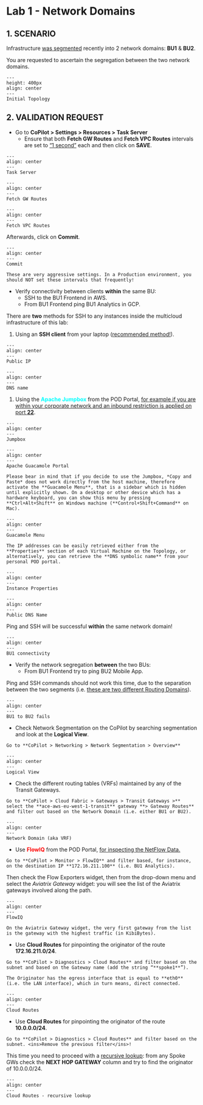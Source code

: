 # Lab 1 - Network Domains

## 1. SCENARIO

Infrastructure <ins>was segmented</ins> recently into 2 network domains: **BU1** & **BU2**.

You are requested to ascertain the segregation between the two network domains.

```{figure} images/lab1-segmentation.png
---
height: 400px
align: center
---
Initial Topology
```

## 2. VALIDATION REQUEST

* Go to **CoPilot > Settings > Resources > Task Server**
  * Ensure that both **Fetch GW Routes** and **Fetch VPC Routes** intervals are set to <ins>“1 second”</ins> each and then click on **SAVE**.

```{figure} images/lab1-task.png
---
align: center
---
Task Server
```

```{figure} images/lab1-fetchgwroutes.png
---
align: center
---
Fetch GW Routes
```

```{figure} images/lab1-fetchvpcroutes.png
---
align: center
---
Fetch VPC Routes
```

Afterwards, click on **Commit**.

```{figure} images/lab1-commit.png
---
align: center
---
Commit
```

```{warning}
These are very aggressive settings. In a Production environment, you should NOT set these intervals that frequently!
```

- Verify connectivity between clients **within** the same BU:
    - SSH to the BU1 Frontend in AWS.
    - From BU1 Frontend ping BU1 Analytics in GCP.

There are **two** methods for SSH to any instances inside the multicloud infrastructure of this lab:

1. Using an **SSH client** from your laptop (<ins>recommended method!</ins>).

```{figure} images/lab1-publicip.png
---
align: center
---
Public IP
```

```{figure} images/lab1-publicname.png
---
align: center
---
DNS name
```

1. Using the <span style='color:#00FFFF'>**Apache Jumpbox**</span> from the POD Portal, <ins>for example if you are within your corporate network and an inbound restriction is applied on port **22**</ins>.

```{figure} images/lab1-jumpbox.png
---
align: center
---
Jumpbox
```

```{figure} images/lab1-guacamoleaccess.png
---
align: center
---
Apache Guacamole Portal
```

```{note}
Please bear in mind that if you decide to use the Jumpbox, *Copy and Paste* does not work directly from the host machine, therefore activate the **Guacamole Menu**, that is a sidebar which is hidden until explicitly shown. On a desktop or other device which has a hardware keyboard, you can show this menu by pressing **Ctrl+Alt+Shift** on Windows machine (**Control+Shift+Command** on Mac).
```

```{figure} images/lab1-guacamoleterminal.png
---
align: center
---
Guacamole Menu
```

```{tip}
The IP addresses can be easily retrieved either from the **Properties** section of each Virtual Machine on the Topology, or alternatively, you can retrieve the **DNS symbolic name** from your personal POD portal.
```

```{figure} images/lab1-ec2.png
---
align: center
---
Instance Properties
```

```{figure} images/lab1-podred.png
---
align: center
---
Public DNS Name
```

Ping and SSH will be successful **within** the same network domain!

```{figure} images/lab1-pingok.png
---
align: center
---
BU1 connectivity
```

* Verify the network segregation **between** the two BUs:
  * From BU1 Frontend try to ping BU2 Mobile App.

Ping and SSH commands should not work this time, due to the separation between the two segments (i.e. <ins>these are two different Routing Domains</ins>).

```{figure} images/lab1-pingfails.png
---
align: center
---
BU1 to BU2 fails
```

* Check Network Segmentation on the CoPilot by searching segmentation and look at the **Logical View**.

```{tip}
Go to **CoPilot > Networking > Network Segmentation > Overview**
```

```{figure} images/lab1-logicalview.png
---
align: center
---
Logical View
```

* Check the different routing tables (VRFs) maintained by any of the Transit Gateways.

```{tip}
Go to **CoPilot > Cloud Fabric > Gateways > Transit Gateways >** select the **ace-aws-eu-west-1-transit** gateway **> Gateway Routes** and filter out based on the Network Domain (i.e. either BU1 or BU2).
```

```{figure} images/lab1-bu1vrf.png
---
align: center
---
Network Domain (aka VRF)
```

* Use <span style='color:#FF0000'>**FlowIQ**</span> from the POD Portal, <ins> for inspecting the NetFlow Data.

```{tip}
Go to **CoPilot > Monitor > FlowIQ** and filter based, for instance, on the destination IP **172.16.211.100** (i.e. BU1 Analytics).
```

Then check the Flow Exporters widget, then from the drop-down menu and select the *Aviatrix Gateway* widget: you will see the list of the Aviatrix gateways involved along the path.

```{figure} images/lab1-flowiq.png
---
align: center
---
FlowIQ
```

```{note}
On the Aviatrix Gateway widget, the very first gateway from the list is the gateway with the highest traffic (in KibiBytes).
```

* Use **Cloud Routes** for pinpointing the originator of the route **172.16.211.0/24**.

```{tip}
Go to **CoPilot > Diagnostics > Cloud Routes** and filter based on the subnet and based on the Gateway name (add the string “**spoke1**”).
```

```{tip}
The Originator has the egress interface that is equal to **eth0** (i.e. the LAN interface), which in turn means, direct connected.
```

```{figure} images/lab1-cloudroutes.png
---
align: center
---
Cloud Routes
```

* Use **Cloud Routes** for pinpointing the originator of the route **10.0.0.0/24**.

```{tip}
Go to **CoPilot > Diagnostics > Cloud Routes** and filter based on the subnet. <ins>Remove the previous filter</ins>!
```

This time you need to proceed with a <ins>recursive lookup</ins>: from any Spoke GWs check the **NEXT HOP GATEWAY** column and try to find the originator of 10.0.0.0/24.

```{figure} images/lab1-cloudroutes2.png
---
align: center
---
Cloud Routes - recursive lookup
```